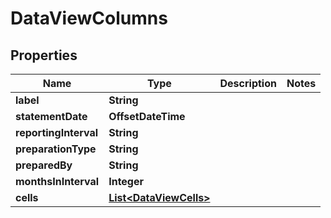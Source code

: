 

# DataViewColumns

## Properties

Name | Type | Description | Notes
------------ | ------------- | ------------- | -------------
**label** | **String** |  | 
**statementDate** | **OffsetDateTime** |  | 
**reportingInterval** | **String** |  | 
**preparationType** | **String** |  | 
**preparedBy** | **String** |  | 
**monthsInInterval** | **Integer** |  | 
**cells** | [**List&lt;DataViewCells&gt;**](DataViewCells.md) |  | 



